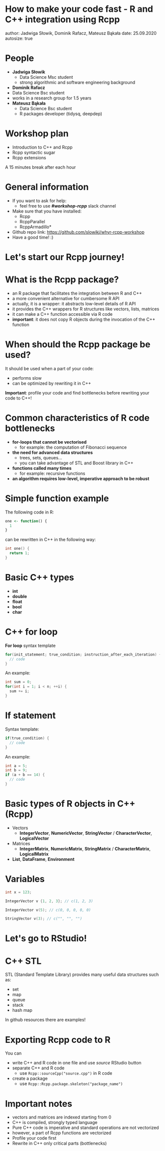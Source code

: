 How to make your code fast - R and C++ integration using Rcpp
========================================================
author: Jadwiga Słowik, Dominik Rafacz, Mateusz Bąkała
date: 25.09.2020
autosize: true

People
========================================================

- **Jadwiga Słowik**
  - Data Science Msc student
  - strong algorithmic and software engineering background
- **Dominik Rafacz**
 - Data Science Bsc student
 - works in a research group for 1.5 years
- **Mateusz Bąkała**
  - Data Science Bsc student
  - R packages developer (tidysq, deepdep)
  

Workshop plan
========================================================

- Introduction to C++ and Rcpp 
- Rcpp syntactic sugar
- Rcpp extensions

A 15 minutes break after each hour 

General information
========================================================

- If you want to ask for help:
  - feel free to use ***#workshop-rcpp*** slack channel
- Make sure that you have installed:
  - Rcpp
  - RcppParallel
  - RcppArmadillo*
- Github repo link: https://github.com/slowikj/whyr-rcpp-workshop
- Have a good time! :)

Let's start our Rcpp journey!
========================================================

What is the Rcpp package?
========================================================
- an R package that facilitates the integration between R and C++
- a more convenient alternative for cumbersome R API
 - actually, it is a wrapper: it abstracts low-level details of R API
- it provides the C++ wrappers for R structures like vectors, lists, matrices
- it can make a C++ function accessible via R code
- **important**: it does not copy R objects during the invocation of the C++ function

When should the Rcpp package be used?
========================================================
It should be used when a part of your code:
- performs slow
- can be optimized by rewriting it in C++

**Important**: profile your code and find bottlenecks before rewriting your code to C++!

Common characteristics of R code bottlenecks
========================================================
- **for-loops that cannot be vectorised**
  - for example: the computation of Fibonacci sequence
- **the need for advanced data structures**
  - trees, sets, queues...
  - you can take advantage of STL and Boost library in C++
- **functions called many times**
  - for example: recursive functions
- **an algorithm requires low-level, imperative approach to be robust**
  
Simple function example
========================================================
The following code in R:

```r
one <- function() {
  1
}
```

can be rewritten in C++ in the following way:

```cpp
int one() {
  return 1;
}
```

Basic C++ types
========================================================
- **int**
- **double**
- **float**
- **bool**
- **char**


C++ for loop
========================================================
**For loop** syntax template

```cpp
for(init_statement; true_condition; instruction_after_each_iteration) {
  // code
}
```

An example:

```cpp
int sum = 0;
for(int i = 1; i < n; ++i) {
  sum += i;
}
```

If statement
========================================================
Syntax template:

```cpp
if(true_condition) {
  // code
}
```

An example:

```cpp
int a = 5;
int b = 9;
if (a + b == 14) {
  // code
}
```


Basic types of R objects in C++ (Rcpp)
========================================================
- Vectors
  - **IntegerVector**, **NumericVector**, **StringVector** / **CharacterVector**, **LogicalVector**
- Matrices 
  - **IntegerMatrix**, **NumericMatrix**, **StringMatrix** / **CharacterMatrix**, **LogicalMatrix**
- **List**, **DataFrame**, **Environment**

Variables
========================================================

```cpp
int x = 123;
```


```cpp
IntegerVector v {1, 2, 3}; // c(1, 2, 3)
```


```cpp
IntegerVector v(5); // c(0, 0, 0, 0, 0)
```


```cpp
StringVector v(3); // c("", "", "")
```

Let's go to RStudio!
========================================================

C++ STL
========================================================
STL (Standard Template Library) provides many useful data structures such as:
- set
- map
- queue
- stack
- hash map

In github resources there are examples!


Exporting Rcpp code to R
========================================================
You can
- write C++ and R code in one file and use *source* RStudio button
- separate C++ and R code
  - use `Rcpp::sourceCpp("source.cpp")` in R code
- create a package
  - use `Rcpp::Rcpp.package.skeleton("package_name")`

Important notes
========================================================
- vectors and matrices are indexed starting from 0
- C++ is compiled, strongly typed language
- Pure C++ code is imperative and standard operations are not vectorized
 - however, a part of Rcpp functions are vectorized
- Profile your code first
- Rewrite in C++ only critical parts (bottlenecks)


